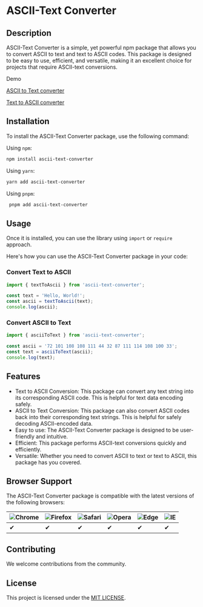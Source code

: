 # ASCII-Text Converter

## Description
ASCII-Text Converter is a simple, yet powerful npm package that allows you to convert ASCII to text and text to ASCII codes. This package is designed to be easy to use, efficient, and versatile, making it an excellent choice for projects that require ASCII-text conversions.

Demo

[ASCII to Text converter](https://www.fireboxtools.com/text-tools/ascii-to-string)

[Text to ASCII converter](https://www.fireboxtools.com/text-tools/string-to-ascii)

## Installation
To install the ASCII-Text Converter package, use the following command:


Using `npm`:
```bash
npm install ascii-text-converter
```

Using `yarn`:
```bash
yarn add ascii-text-converter
```

Using `pnpm`:
```bash
 pnpm add ascii-text-converter
```

## Usage
Once it is installed, you can use the library using `import` or `require` approach.

Here's how you can use the ASCII-Text Converter package in your code:

### Convert Text to ASCII
```js
import { textToAscii } from 'ascii-text-converter';

const text = 'Hello, World!';
const ascii = textToAscii(text);
console.log(ascii);
```

### Convert ASCII to Text
```js
import { asciiToText } from 'ascii-text-converter';

const ascii = '72 101 108 108 111 44 32 87 111 114 108 100 33';
const text = asciiToText(ascii);
console.log(text);
```

## Features
- Text to ASCII Conversion: This package can convert any text string into its corresponding ASCII code. This is helpful for text data encoding safely.
- ASCII to Text Conversion: This package can also convert ASCII codes back into their corresponding text strings. This is helpful for safely decoding ASCII-encoded data.
- Easy to use: The ASCII-Text Converter package is designed to be user-friendly and intuitive.
- Efficient: This package performs ASCII-text conversions quickly and efficiently.
- Versatile: Whether you need to convert ASCII to text or text to ASCII, this package has you covered.

## Browser Support
The ASCII-Text Converter package is compatible with the latest versions of the following browsers:



![Chrome](https://raw.githubusercontent.com/alrra/browser-logos/main/src/chrome/chrome_48x48.png) | ![Firefox](https://raw.githubusercontent.com/alrra/browser-logos/main/src/firefox/firefox_48x48.png) | ![Safari](https://raw.githubusercontent.com/alrra/browser-logos/main/src/safari/safari_48x48.png) | ![Opera](https://raw.githubusercontent.com/alrra/browser-logos/main/src/opera/opera_48x48.png) | ![Edge](https://raw.githubusercontent.com/alrra/browser-logos/main/src/edge/edge_48x48.png) | ![IE](https://raw.githubusercontent.com/alrra/browser-logos/master/src/archive/internet-explorer_9-11/internet-explorer_9-11_48x48.png) |
--- | --- | --- | --- | --- | --- |
 ✔ |  ✔ |  ✔ |  ✔ |  ✔ |  ✔ |

## Contributing
We welcome contributions from the community. 

## License
This project is licensed under the [MIT LICENSE](LICENSE).
